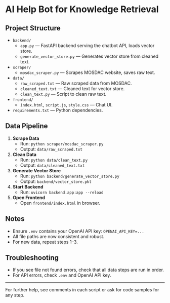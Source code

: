 # AI Help Bot for Knowledge Retrieval

## Project Structure

- `backend/`
  - `app.py` — FastAPI backend serving the chatbot API, loads vector store.
  - `generate_vector_store.py` — Generates vector store from cleaned text.
- `scraper/`
  - `mosdac_scraper.py` — Scrapes MOSDAC website, saves raw text.
- `data/`
  - `raw_scraped.txt` — Raw scraped data from MOSDAC.
  - `cleaned_text.txt` — Cleaned text for vector store.
  - `clean_text.py` — Script to clean raw text.
- `frontend/`
  - `index.html`, `script.js`, `style.css` — Chat UI.
- `requirements.txt` — Python dependencies.

## Data Pipeline

1. **Scrape Data**
   - Run: `python scraper/mosdac_scraper.py`
   - Output: `data/raw_scraped.txt`
2. **Clean Data**
   - Run: `python data/clean_text.py`
   - Output: `data/cleaned_text.txt`
3. **Generate Vector Store**
   - Run: `python backend/generate_vector_store.py`
   - Output: `backend/vector_store.pkl`
4. **Start Backend**
   - Run: `uvicorn backend.app:app --reload`
5. **Open Frontend**
   - Open `frontend/index.html` in browser.

## Notes
- Ensure `.env` contains your OpenAI API key: `OPENAI_API_KEY=...`
- All file paths are now consistent and robust.
- For new data, repeat steps 1–3.

## Troubleshooting
- If you see file not found errors, check that all data steps are run in order.
- For API errors, check `.env` and OpenAI API key.

---

For further help, see comments in each script or ask for code samples for any step.
